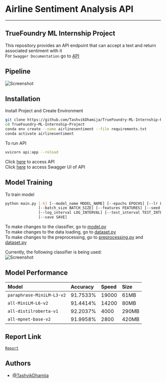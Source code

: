 
# Airline Sentiment Analysis API <a name="TOP"></a>

- - - - 
## TrueFoundry ML Internship Project

This repository provides an API endpoint that can accept a text and return associated sentiment with it  
For `Swagger Documentation` go to [API](https://github.com/TashvikDhamija/TrueFoundry-ML-Internship-Project/blob/master/api.json)

## Pipeline

![Screenshot](https://github.com/TashvikDhamija/TrueFoundry-ML-Internship-Project/blob/master/imgs/Pipeline.png)


## Installation

Install Project and Create Environment

```bash
git clone https://github.com/TashvikDhamija/TrueFoundry-ML-Internship-Project
cd TrueFoundry-ML-Internship-Project
conda env create --name airlinesentiment --file requirements.txt
conda activate airlinesentiment
```

To run API

```bash
uvicorn api:app --reload
```

Click [here](http://127.0.0.1:8000/) to access API \
Click [here](http://127.0.0.1:8000/docs) to access Swagger UI of API

## Model Training

To train model

```bash
python main.py [-h] [--model_name MODEL_NAME] [--epochs EPOCHS] [--lr LR]
               [--batch_size BATCH_SIZE] [--features FEATURES] [--seed SEED]
               [--log_interval LOG_INTERVAL] [--test_interval TEST_INTERVAL]
               [--save SAVE]
```

To make changes to the classifier, go to [model.py](https://github.com/TashvikDhamija/TrueFoundry-ML-Internship-Project/blob/master/model.py) \
To make changes to the data loading, go to [dataset.py](https://github.com/TashvikDhamija/TrueFoundry-ML-Internship-Project/blob/master/dataset.py) \
To make changes to the preprocessing, go to [preprocessing.py](https://github.com/TashvikDhamija/TrueFoundry-ML-Internship-Project/blob/master/preprocessing.py) and [dataset.py](https://github.com/TashvikDhamija/TrueFoundry-ML-Internship-Project/blob/master/dataset.py) 

Currently, the following classifier is being used: \
![Screenshot](https://github.com/TashvikDhamija/TrueFoundry-ML-Internship-Project/blob/master/imgs/Classifier.png)

## Model Performance


| Model | Accuracy     | Speed |  Size             | 
| :-------- | :------- | :------------------------- |:--|
| `paraphrase-MiniLM-L3-v2` | 91.7533% |19000 | 61MB|
| `all-MiniLM-L6-v2` | 91.4414% |14200 | 80MB|
| `all-distilroberta-v1` | 92.2037% |4000 | 290MB|
| `all-mpnet-base-v2` | 91.9958% |2800 | 420MB|

## Report Link
[`Report`](https://github.com/TashvikDhamija/TrueFoundry-ML-Internship-Project/blob/master/Sentiment%20Analysis%20API.pdf)

## Authors

- [@TashvikDhamija](https://www.github.com/TashvikDhamija)
